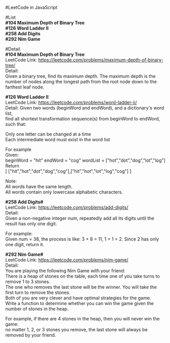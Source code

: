 #LeetCode in JavaScript

#List  
**\#104 Maximum Depth of Binary Tree**  
**\#126 Word Ladder II**  
**\#258 Add Digits**  
**\#292 Nim Game**  


#Detail  
**\#104 Maximum Depth of Binary Tree**  
LeetCode Link: https://leetcode.com/problems/maximum-depth-of-binary-tree/  
Detail:  
Given a binary tree, find its maximum depth.
The maximum depth is the number of nodes along the longest path from the root node down to the farthest leaf node.  

**\#126 Word Ladder II**  
LeetCode Link: https://leetcode.com/problems/word-ladder-ii/  
Detail:
Given two words (beginWord and endWord), and a dictionary's word list,  
find all shortest transformation sequence(s) from beginWord to endWord, such that:  

Only one letter can be changed at a time  
Each intermediate word must exist in the word list  

For example  
Given:  
beginWord = "hit" endWord = "cog" wordList = ["hot","dot","dog","lot","log"]  
Return  
[ ["hit","hot","dot","dog","cog"],["hit","hot","lot","log","cog"] ]  

Note:  
All words have the same length.  
All words contain only lowercase alphabetic characters.  

**#258 Add Digits#**  
LeetCode Link: https://leetcode.com/problems/add-digits/  
Detail:  
Given a non-negative integer num, repeatedly add all its digits until the result has only one digit.  

For example:  
Given num = 38, the process is like: 3 + 8 = 11, 1 + 1 = 2. Since 2 has only one digit, return it.  

**#292 Nim Game#**  
LeetCode Link: https://leetcode.com/problems/nim-game/  
Detail:  
You are playing the following Nim Game with your friend:  
There is a heap of stones on the table, each time one of you take turns to remove 1 to 3 stones.  
The one who removes the last stone will be the winner. You will take the first turn to remove the stones.  
Both of you are very clever and have optimal strategies for the game.  
Write a function to determine whether you can win the game given the number of stones in the heap.  

For example, if there are 4 stones in the heap, then you will never win the game:  
no matter 1, 2, or 3 stones you remove, the last stone will always be removed by your friend.  


